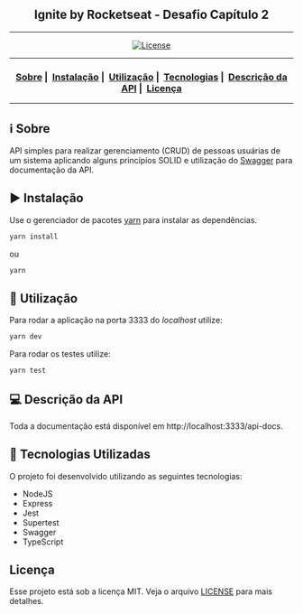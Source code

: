 <h2 align="center">Ignite by Rocketseat - Desafio Capítulo 2</h2>

---

<p align="center">
  <a href="LICENSE">
    <img alt="License" src="https://img.shields.io/badge/license-MIT-%23F8952D">
  </a>
</p>

---

<h3 align="center">
  <a href="#information_source-sobre">Sobre</a>&nbsp;|&nbsp;
  <a href="#arrow_forward-instalação">Instalação</a>&nbsp;|&nbsp;
  <a href="#seedling-utilização">Utilização</a>&nbsp;|&nbsp;
  <a href="#rocket-tecnologias-utilizadas">Tecnologias</a>&nbsp;|&nbsp;
  <a href="#computer-breve-descrição-da-api">Descrição da API</a>&nbsp;|&nbsp;
  <a href="#licença">Licença</a>
</h3>

---

## :information_source: Sobre

API simples para realizar gerenciamento (CRUD) de pessoas usuárias de um sistema aplicando alguns princípios SOLID e utilização do [Swagger](https://swagger.io/) para documentação da API.

## :arrow_forward: Instalação

Use o gerenciador de pacotes [yarn](https://yarnpkg.com/) para instalar as dependências.

```bash
yarn install
```

ou

```bash
yarn
```

## :seedling: Utilização

Para rodar a aplicação na porta 3333 do _localhost_ utilize:

```bash
yarn dev
```

Para rodar os testes utilize:

```bash
yarn test
```

## :computer: Descrição da API

Toda a documentação está disponível em http://localhost:3333/api-docs.

## :rocket: Tecnologias Utilizadas

O projeto foi desenvolvido utilizando as seguintes tecnologias:

- NodeJS
- Express
- Jest
- Supertest
- Swagger
- TypeScript

## Licença

Esse projeto está sob a licença MIT. Veja o arquivo [LICENSE](LICENSE) para mais detalhes.
